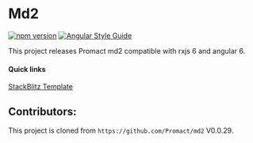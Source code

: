 # Md2

[![npm version](https://badge.fury.io/js/angular-md2.svg)](https://badge.fury.io/js/angular-md2)
[![Angular Style Guide](https://mgechev.github.io/angular2-style-guide/images/badge.svg)](https://angular.io/styleguide)

This project releases Promact md2 compatible with rxjs 6 and angular 6.

#### Quick links
[StackBlitz Template](https://stackblitz.com/edit/angular-md2)

## Contributors:

This project is cloned from `https://github.com/Promact/md2` V0.0.29.
